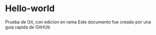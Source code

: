 # Hello-world
Prueba de Git, con edicion en rama
Este documento fue creado por una guia rapida de GitHUb 
